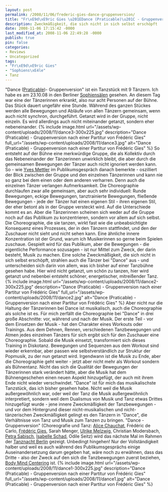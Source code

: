 ```yaml
---
layout: post
permalink: /2008/11/06/frederic-gies-dance-gruppenversion/
title: "Fr\xE9d\xE9ric Gies \u201EDance (Praticable)\u201C - Gruppenversion"
description: Zweckmäßigkeit, die sich nicht in sich selbst erschöpft
date: 2008-11-06 17:15:42 -0000
last_modified_at: 2008-11-06 22:49:28 -0000
publish: true
pin: false
categories:
- Reviews
- Uncategorized
tags:
- "Fr\xE9d\xE9ric Gies"
- "Sophiens\xE4le"
- Tanz
---
```

"Dance ([Praticable](https://www.praticable.info/ "collaboration plattform praticable"))- Gruppenversion" ist ein Tanzstück mit 9 Tänzern. Ich habe es am 23.10.08 in den Berliner [Sophiensälen](https://www.sophiensaele.com/produktionen.php?IDstueck=565 "Sophiensäle: Dance") gesehen. An diesem Tag war eine der Tänzerinnen erkrankt, also nur acht Personen auf der Bühne. Das Stück dauert ungefähr eine Stunde. Während des ganzen Stückes werden alle Bewegungen und Abläufe von allen Tänzern gemeinsam, wenn auch nicht synchron, durchgeführt. Getanzt wird in der Gruppe, nicht einzeln. Es wird allerdings auch nicht miteinander getanzt, sondern eher nebeneinander.
{% include image.html url="/assets/wp-content/uploads/2008/11/dance3-300x225.jpg" description="Dance (Praticable) - Gruppenversion nach einer Partitur von Frédéric Gies" full_url="/assets/wp-content/uploads/2008/11/dance3.jpg" alt="Dance \(Praticable\) - Gruppenversion nach einer Partitur von Frédéric Gies" %} 
So entsteht auf der Bühne eine merkwürdige Gruppe, die als Kollektiv durch das Nebeneinander der Tänzerinnen unwirklich bleibt, die aber durch die gemeinsamen Bewegungen der Tänzer auch nicht ignoriert werden kann. So - wie [Yves Mettler](https://www.theselection.net/ "Yves Mettlers Homepage") im Publikumsgespräch danach bemerkte - oszilliert der Blick zwischen der Gruppe und den einzelnen Tänzerinnen und kann nie so ganz bei dem einen oder dem anderen verharren. Denn auch die einzelnen Tänzer verlangen Aufmerksamkeit. Die Choreographie durchlaufen zwar alle gemeinsam, aber auch sehr individuell: Runde Bewegungen, eckige Bewegungen, tanztrainierte Bewegungen, fließende Bewegungen - jede der Tänzer hat einen eigenen Stil - ihren eigenen Stil, der eher betont als in der Gruppe versteckt wird. Auf die Unterschiede kommt es an. Aber die Tänzerinnen scheinen sich weder auf die Gruppe noch auf das Publikum zu konzentrieren, sondern vor allem auf sich selbst. Die Choreographie, die sie tanzen, wirkt fast wie die unbeabsichtigte Konsequenz eines Prozesses, der in den Tänzern stattfindet, und den der Zuschauer nicht sieht und nicht sehen kann. Eine ähnliche innere Konzentration ist der Grund, warum ich Musikerinnen so gerne beim Spielen zuschaue. Gespielt wird für das Publikum, aber die Bewegungen - die eigentliche Performance sozusagen - ist nur Mittel zum Zweck, der darin besteht, Musik zu machen. Eine solche Zweckmäßigkeit, die sich nicht in sich selbst erschöpft, strahlen auch die Tänzer bei "Dance" aus - und unterscheiden sich darin von allem, was ich bisher auf einer Tanzbühne gesehen habe. Hier wird nicht getanzt, um schön zu tanzen, hier wird getanzt und nebenbei entsteht schöner, energetischer, mitreißender Tanz.
{% include image.html url="/assets/wp-content/uploads/2008/11/dance2-300x225.jpg" description="Dance (Praticable) - Gruppenversion nach einer Partitur von Frédéric Gies" full_url="/assets/wp-content/uploads/2008/11/dance2.jpg" alt="Dance \(Praticable\) - Gruppenversion nach einer Partitur von Frédéric Gies" %} 
Aber nicht nur die Haltung der Tänzerinnen bei Dance ist musikalisch, auch die Choreographie als solche ist es. Für mich zerfällt die Choreographie bei "Dance" in drei große Abschnitte: vor, während und nach der Musik. Der erste Teil - vor dem Einsetzen der Musik - hat den Charakter eines Workouts oder Trainings. Aus dem Dehnen, Rennen, verschiedenen Tanzbewegungen und Atmen jedes einzelnen Tänzers für sich ergibt sich für den Zuschauer eine Choreographie. Sobald die Musik einsetzt, transformiert sich dieses Training in Diskotanz. Bewegungen und Sequenzen aus dem Workout sind wieder erkennbar, aber passen wie selbstverständlich zur Struktur der Popmusik, zu der nun getanzt wird. Irgendwann ist die Musik zu Ende, aber die Choreographie geht weiter - jetzt aber nicht mehr als Workout sondern als Bühnentanz. Nicht das sich die Qualität der Bewegungen der Tänzerinnen stark verändert hätte, aber die Musik hat dem Bühnengeschehen einen neuen Aspekt hinzugefügt, der auch mit ihrem Ende nicht wieder verschwindet. "Dance" ist für mich das musikalischste Tanzstück, das ich bisher gesehen habe. Nicht weil die Musik außergewöhnlich war, oder weil der Tanz die Musik außergewöhnlich interpretiert, sondern weil dem Dualismus von Musik und Tanz etwas Drittes hinzugefügt wurde - jene innere Zweckmäßigkeit der Tanzbewegungen - und vor dem Hintergrund dieser nicht-musikalischen und nicht-tänzerischen Zweckmäßigkeit gelingt es den Tänzern in "Dance", die Verhältnisse von Tanz und Musik zum Tanzen zu bringen. "Dance - Gruppenversion" (Choreografie und Tanz: [Alice Chauchat](https://www.theselection.net/dance/ "theselection: alice chauchat"), Frédéric de Carlo, [Frédéric Gies](https://minimeta.de/2008/08/album/ "blog.minimeta: Album von Frederic Gies"), Sarah Menger, [Ulrike Melzwig](https://www.make-up-productions.net/home/PEOPLE/Ulrike%20Melzwig/ "make up productions: ulrike melzwig"), Christian Modersbach, [Petra Sabisch](https://www.verandaproduction.net/ "veranda productions home page"), [Isabelle Schad](https://www.isabelle-schad.net/ "Company Isabelle Schad"), Odile Seitz) wird das nächste Mal im Rahmen der [Tanznacht Berlin](https://www.tanznachtberlin.de/ "Tanznacht Berlin: Startseite") gezeigt. Unbedingt hingehen! Nur der Vollständigkeit halber und weil es auch während des Publikumsgesprächs einige Auseinandersetzung darum gegeben hat, wäre noch zu erwähnen, dass das Dritte - also der Zweck auf den sich die Tanzbewegungen zuerst beziehen, [Body Mind Centering](https://www.bodymindcentering.com/About/ "About BMC - Body Mind Centering") ist. 
{% include image.html url="/assets/wp-content/uploads/2008/11/dance1-300x225.jpg" description="Dance (Praticable) - Gruppenversion nach einer Partitur von Frédéric Gies" full_url="/assets/wp-content/uploads/2008/11/dance1.jpg" alt="Dance \(Praticable\) - Gruppenversion nach einer Partitur von Frédéric Gies" %}
